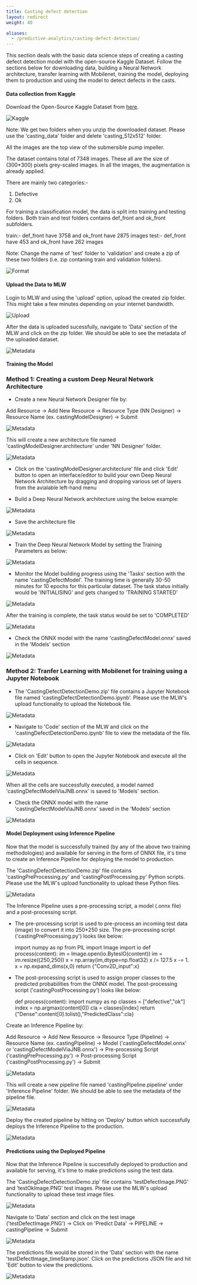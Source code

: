 ```yaml
---
title: Casting defect detection
layout: redirect
weight: 40

aliases:
  - /predictive-analytics/casting-defect-detection/
---
```


This section deals with the basic data science steps of creating a casting defect detection model with the open-source Kaggle Dataset. Follow the sections below for downloading data, building a Neural Network architecture, transfer learning with Mobilenet, training the model, deploying them to production and using the model to detect defects in the casts. 


#### Data collection from Kaggle

Download the Open-Source Kaggle Dataset from [here](https://www.kaggle.com/ravirajsinh45/real-life-industrial-dataset-of-casting-product).

![Kaggle](/images/zementis/castingDetection/mlw-casting-kaggle_data.png)

Note: We get two folders when you unzip the downloaded dataset. Please use the 'casting_data' folder and delete 'casting_512x512' folder.

All the images are the top view of the submersible pump impeller.

The dataset contains total of 7348 images. These all are the size of (300*300) pixels grey-scaled images. In all the images, the augmentation is already applied. 

There are mainly two categories:-
1) Defective
2) Ok

For training a classification model, the data is split into training and testing folders. Both train and test folders contains def_front and ok_front subfolders.

train:- def_front have 3758 and ok_front have 2875 images
test:- def_front have 453 and ok_front have 262 images

Note: Change the name of 'test' folder to 'validation' and create a zip of these two folders (i.e. zip contaning train and validation folders). 

![Format](/images/zementis/castingDetection/mlw-casting-zip-format.png)

#### Upload the Data to MLW

Login to MLW and using the 'upload' option, upload the created zip folder. This might take a few minutes depending on your internet bandwidth.

![Upload](/images/zementis/castingDetection/mlw-casting-data-upload.png)

After the data is uploaded sucessfully, navigate to 'Data' section of the MLW and click on the zip folder. We should be able to see the metadata of the uploaded dataset.

![Metadata](/images/zementis/castingDetection/mlw-casting-data-metadata.png)


#### Training the Model

### Method 1: Creating a custom Deep Neural Network Architecture  

* Create a new Neural Network Designer file by:

Add Resource -> Add New Resource -> Resource Type (NN Designer) -> Resource Name (ex. castingModelDesigner) -> Submit

![Metadata](/images/zementis/castingDetection/mlw-casting-method1-create-arch.png)

This will create a new architecture file named 'castingModelDesigner.architecture' under 'NN Designer' folder.

![Metadata](/images/zementis/castingDetection/mlw-casting-method1-arch-metadata.png)

* Click on the 'castingModelDesigner.architecture' file and click 'Edit' button to open an interface/editor to build your own Deep Neural Network Architecture by dragging and dropping various set of layers from the avialable left-hand menu

* Build a Deep Neural Network architecture using the below example:

![Metadata](/images/zementis/castingDetection/mlw-casting-method1-arch-design.gif)

* Save the architecture file

![Metadata](/images/zementis/castingDetection/mlw-casting-method1-arch-save.png)

* Train the Deep Neural Network Model by setting the Training Parameters as below:

![Metadata](/images/zementis/castingDetection/mlw-casting-method1-arch-training-params.png)

* Monitor the Model building progress using the 'Tasks' section with the name 'castingDefectModel'. The training time is generally 30-50 minutes for 10 epochs for this particular dataset. The task status initially would be 'INITIALISING' and gets changed to 'TRAINING STARTED'

![Metadata](/images/zementis/castingDetection/mlw-casting-method1-model-progress.png)

After the training is complete, the task status would be set to 'COMPLETED'

![Metadata](/images/zementis/castingDetection/mlw-casting-method1-training-complete.png)

* Check the ONNX model with the name 'castingDefectModel.onnx' saved in the 'Models' section 

![Metadata](/images/zementis/castingDetection/mlw-casting-method1-model-metadata.png)

### Method 2: Tranfer Learning with Mobilenet for training using a Jupyter Notebook

* The 'CastingDefectDetectionDemo.zip' file contains a Jupyter Notebook file named 'castingDefectDetectionDemo.ipynb'. Please use the MLW's upload functionality to upload the Notebook file. 

![Metadata](/images/zementis/castingDetection/mlw-casting-method2-upload.png)

* Navigate to 'Code' section of the MLW and click on the 'castingDefectDetectionDemo.ipynb' file to view the metadata of the file. 

![Metadata](/images/zementis/castingDetection/mlw-casting-method2_metadata.png)

* Click on 'Edit' button to open the Jupyter Notebook and execute all the cells in sequence.

![Metadata](/images/zementis/castingDetection/mlw-casting-method2-execute.png)

When all the cells are successfully executed, a model named 'castingDefectModelViaJNB.onnx' is saved to 'Models' section.

* Check the ONNX model with the name 'castingDefectModelViaJNB.onnx' saved in the 'Models' section 

![Metadata](/images/zementis/castingDetection/mlw-casting-method2-model-metadata.png)


#### Model Deployment using Inference Pipeline

Now that the model is successfully trained (by any of the above two training methodologies) and available for serving in the form of ONNX file, it's time to create an Inference Pipeline for deploying the model to production. 

The 'CastingDefectDetectionDemo.zip' file contains 'castingPreProcessing.py' and 'castingPostProcessing.py' Python scripts. Please use the MLW's upload functionality to upload these Python files.

![Metadata](/images/zementis/castingDetection/mlw-casting-script-upload.png)

The Inference Pipeline uses a pre-processing script, a model (.onnx file) and a post-processing script.

* The pre-processing script is used to pre-process an incoming test data (image) to convert it into 250*250 size. The pre-processing script ('castingPreProcessing.py') looks like below:

    import numpy as np
    from PIL import Image
    import io
    def process(content):
        im = Image.open(io.BytesIO(content))
        im = im.resize((250,250))
        x = np.array(im,dtype=np.float32)
        x /= 127.5
        x -= 1.
        x = np.expand_dims(x,0)
        return {"Conv2D_input":x}

* The post-processing script is used to assign proper classes to the predicted probabilities from the ONNX model. The post-processing script ('castingPostProcessing.py') looks like below:

    def process(content):
        import numpy as np
        classes = ["defective","ok"]
        index = np.argmax(content[0])
        cla = classes[index]
        return {"Dense":content[0].tolist(),"PredictedClass":cla}

Create an Inference Pipeline by:

Add Resource -> Add New Resource -> Resource Type (Pipeline) -> Resource Name (ex. castingPipeline) -> Model ('castingDefectModel.onnx' or 'castingDefectModelViaJNB.onnx') -> Pre-processing Script ('castingPreProcessing.py') -> Post-processing Script ('castingPostProcessing.py') -> Submit

![Metadata](/images/zementis/castingDetection/mlw-casting-create-pipeline.png)

This will create a new pipeline file named 'castingPipeline.pipeline' under 'Inference Pipeline' folder. We should be able to see the metadata of the pipeline file.

![Metadata](/images/zementis/castingDetection/mlw-casting-pipeline-metadata.png)

Deploy the created pipeline by hitting on 'Deploy' button which successfully deploys the Inference Pipeline to the production. 

![Metadata](/images/zementis/castingDetection/mlw-casting-pipeline-deploy.png)


#### Predictions using the Deployed Pipeline

Now that the Inference Pipeline is successfully deployed to production and available for serving, it's time to make predictions using the test data. 

The 'CastingDefectDetectionDemo.zip' file contains 'testDefectImage.PNG' and 'testOkImage.PNG' test images. Please use the MLW's upload functionality to upload these test image files.

![Metadata](/images/zementis/castingDetection/mlw-casting-image-upload.png)

Navigate to 'Data' section and click on the test image ('testDefectImage.PNG') -> Click on 'Predict Data' -> PIPELINE -> castingPipeline -> Submit

![Metadata](/images/zementis/castingDetection/mlw-casting-prediction-pipeline.png)

The predictions file would be stored in the 'Data' section with the name 'testDefectImage_timeStamp.json'. Click on the predictions JSON file and hit 'Edit' button to view the predictions.

![Metadata](/images/zementis/castingDetection/mlw-casting-prediction-result.png)
